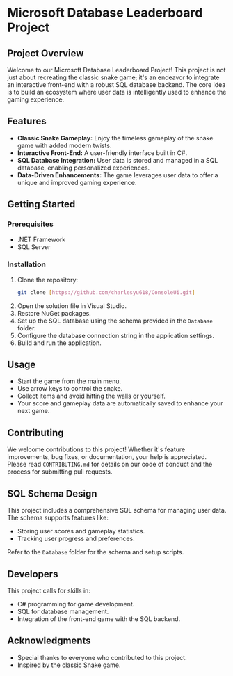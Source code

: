 # Microsoft Database Leaderboard Project

## Project Overview

Welcome to our Microsoft Database Leaderboard Project! This project is not just about recreating the classic snake game; it's an endeavor to integrate an interactive front-end with a robust SQL database backend. The core idea is to build an ecosystem where user data is intelligently used to enhance the gaming experience.

## Features

- **Classic Snake Gameplay:** Enjoy the timeless gameplay of the snake game with added modern twists.
- **Interactive Front-End:** A user-friendly interface built in C#.
- **SQL Database Integration:** User data is stored and managed in a SQL database, enabling personalized experiences.
- **Data-Driven Enhancements:** The game leverages user data to offer a unique and improved gaming experience.

## Getting Started

### Prerequisites

- .NET Framework
- SQL Server

### Installation

1. Clone the repository:
   ```bash
   git clone [https://github.com/charlesyu618/ConsoleUi.git]
   ```
2. Open the solution file in Visual Studio.
3. Restore NuGet packages.
4. Set up the SQL database using the schema provided in the `Database` folder.
5. Configure the database connection string in the application settings.
6. Build and run the application.

## Usage

- Start the game from the main menu.
- Use arrow keys to control the snake.
- Collect items and avoid hitting the walls or yourself.
- Your score and gameplay data are automatically saved to enhance your next game.

## Contributing

We welcome contributions to this project! Whether it's feature improvements, bug fixes, or documentation, your help is appreciated. Please read `CONTRIBUTING.md` for details on our code of conduct and the process for submitting pull requests.

## SQL Schema Design

This project includes a comprehensive SQL schema for managing user data. The schema supports features like:
- Storing user scores and gameplay statistics.
- Tracking user progress and preferences.

Refer to the `Database` folder for the schema and setup scripts.

## Developers

This project calls for skills in:
- C# programming for game development.
- SQL for database management.
- Integration of the front-end game with the SQL backend.

## Acknowledgments

- Special thanks to everyone who contributed to this project.
- Inspired by the classic Snake game.
